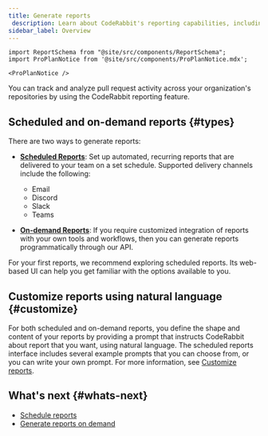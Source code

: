```yaml
---
title: Generate reports
 description: Learn about CodeRabbit's reporting capabilities, including scheduled and on-demand reports, and how to customize them
sidebar_label: Overview
---
```


```mdx-code-block
import ReportSchema from "@site/src/components/ReportSchema";
import ProPlanNotice from '@site/src/components/ProPlanNotice.mdx';

<ProPlanNotice />
```

You can track and analyze pull request activity across your organization's repositories by using the CodeRabbit reporting feature.

## Scheduled and on-demand reports {#types}

There are two ways to generate reports:

- **[Scheduled Reports](/guides/scheduled-reports)**: Set up automated, recurring reports that are delivered to your team on a set schedule. Supported delivery channels include the following:

  - Email
  - Discord
  - Slack
  - Teams

- **[On-demand Reports](/guides/ondemand-reports)**: If you require customized integration of reports with your own tools and workflows, then you can generate reports programmatically through our API.

For your first reports, we recommend exploring scheduled reports. Its web-based UI can help you get familiar with the options available to you.

## Customize reports using natural language {#customize}

For both scheduled and on-demand reports, you define the shape and content of your reports by providing a prompt that instructs CodeRabbit about report that you want, using natural language. The scheduled reports interface includes several example prompts that you can choose from, or you can write your own prompt. For more information, see [Customize reports](/guides/custom-reports).

## What's next {#whats-next}

- [Schedule reports](/guides/scheduled-reports)
- [Generate reports on demand](/guides/ondemand-reports)
